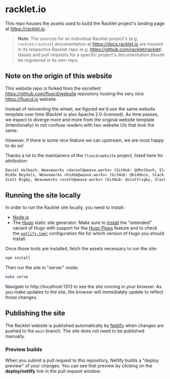 # racklet.io

This repo houses the assets used to build the Racklet project's landing page at https://racklet.io.

> **Note**: The sources for an individual Racklet project's (e.g. `racklet/racklet`) documentation at https://docs.racklet.io are housed in its respective Racklet repo (e.g. https://github.com/racklet/racklet). Issues and pull requests for a specific project's documentation should be registered in its own repo.

## Note on the origin of this website

This website repo is forked from the excellent https://github.com/fluxcd/website repository hosting the very nice https://fluxcd.io website.

Instead of reinventing the wheel, we figured we'd use the same website template over time (Racklet is also Apache 2.0-licensed). As time passes, we expect to diverge more and more from the original website template (intentionally) to not confuse readers with two website UIs that look the same.

However, if there is some nice feature we can upstream, we are most happy to do so!

Thanks a lot to the maintainers of the `fluxcd/website` project, listed here for attribution:

```txt
Daniel Holbach, Weaveworks <daniel@weave.works> (GitHub: @dholbach, Slack: dholbach)
Hidde Beydals, Weaveworks <hidde@weave.works> (GitHub: @hiddeco, Slack: hidde)
Scott Rigby, Weaveworks <scott@weave.works> (GitHub: @scottrigby, Slack: scottrigby)
```

## Running the site locally

In order to run the Racklet site locally, you need to install:

* [Node.js](https://www.npmjs.com/get-npm)
* The [Hugo](https://gohugo.io) static site generator. Make sure to [install](https://gohugo.io/getting-started/installing/) the "extended" variant of Hugo with support for the [Hugo Pipes](https://gohugo.io/hugo-pipes/introduction/) feature and to check the [`netlify.toml`](./netlify.toml) configuration file for which version of Hugo you should install.

Once those tools are installed, fetch the assets necessary to run the site:

```bash
npm install
```

Then run the site in "server" mode:

```bash
make serve
```

Navigate to http://localhost:1313 to see the site running in your browser. As you make updates to the site, the browser will immediately update to reflect those changes.

## Publishing the site

The Racklet website is published automatically by [Netlify](https://netlify.com) when changes are pushed to the `main` branch. The site does not need to be published manually.

### Preview builds

When you submit a pull request to this repository, Netlify builds a "deploy preview" of your changes. You can see that preview by clicking on the **deploy/netlify** link in the pull request window.
